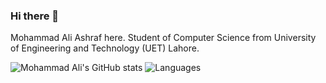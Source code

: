 ### Hi there 👋

<!--
**programmingLover12/programmingLover12** is a ✨ _special_ ✨ repository because its `README.md` (this file) appears on your GitHub profile.

Here are some ideas to get you started:

- 🔭 I’m currently working on ...
- 🌱 I’m currently learning ...
- 👯 I’m looking to collaborate on ...
- 🤔 I’m looking for help with ...
- 💬 Ask me about ...
- 📫 How to reach me: ...
- 😄 Pronouns: ...
- ⚡ Fun fact: ...
-->

Mohammad Ali Ashraf here. Student of Computer Science from University of Engineering and Technology (UET) Lahore.

![Mohammad Ali's GitHub stats](https://github-readme-stats.vercel.app/api?username=programmingLover12&theme=tokyonight&show_icons=true&count_private=true)
![Languages](https://github-readme-stats.vercel.app/api/top-langs/?username=programmingLover12&hide=python&layout=compact&theme=tokyonight)

